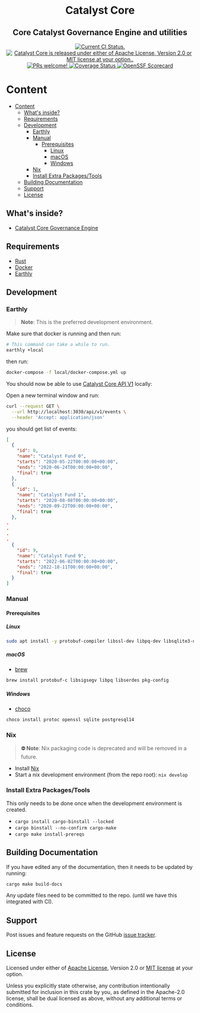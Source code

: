 <!-- markdownlint-disable no-inline-html -->
<h1 align="center">Catalyst Core</h1>

<p align="center">
    <h2 align="center">Core Catalyst Governance Engine and utilities</h2>
</p>

<p align="center">
 <a href="https://github.com/input-output-hk/catalyst-core/actions/workflows/rust.yml">
    <img src="https://github.com/input-output-hk/catalyst-core/actions/workflows/rust.yml/badge.svg" alt="Current CI Status." />
  </a>
   <a href="https://github.com/input-output-hk/catalyst-core#license">
    <img src="https://img.shields.io/badge/license-MIT%2FApache--2.0-blue"
    alt="Catalyst Core is released under either of Apache License, Version 2.0 or MIT license at your option.." />
  </a>
  <a href="https://github.com/input-output-hk/catalyst-core/blob/main/CODE_OF_CONDUCT.md">
    <img src="https://img.shields.io/badge/PRs-welcome-brightgreen.svg" alt="PRs welcome!" />
  </a>
   <a href='https://coveralls.io/github/input-output-hk/catalyst-core?branch=main'><img src='https://coveralls.io/repos/github/input-output-hk/catalyst-core/badge.svg?branch=main' alt='Coverage Status' />
</a>
  <a href="https://api.securityscorecards.dev/projects/github.com/input-output-hk/catalyst-core">
    <img src="https://api.securityscorecards.dev/projects/github.com/input-output-hk/catalyst-core/badge" alt="OpenSSF Scorecard" />
  </a>
</p>
<!-- markdownlint-enable no-inline-html -->

# Content

- [Content](#content)
  - [What's inside?](#whats-inside)
  - [Requirements](#requirements)
  - [Development](#development)
    - [Earthly](#earthly)
    - [Manual](#manual)
      - [Prerequisites](#prerequisites)
        - [Linux](#linux)
        - [macOS](#macos)
        - [Windows](#windows)
    - [Nix](#nix)
    - [Install Extra Packages/Tools](#install-extra-packagestools)
  - [Building Documentation](#building-documentation)
  - [Support](#support)
  - [License](#license)

## What's inside?

- [Catalyst Core Governance Engine](catalyst-core/README.md)

## Requirements

- [Rust](https://www.rust-lang.org/tools/install)
- [Docker](https://docs.docker.com/get-docker/)
- [Earthly](https://earthly.dev/get-earthly)

## Development

### Earthly

> **Note**: This is the preferred development environment.

Make sure that docker is running and then run:

```sh
# This command can take a while to run.
earthly +local
```
 then run:

```sh
docker-compose -f local/docker-compose.yml up
```

You should now be able to use [Catalyst Core API V1](https://input-output-hk.github.io/catalyst-core/main/07_web_api/catalyst-core-api.html) locally:

Open a new terminal window and run:

```sh
curl --request GET \
  --url http://localhost:3030/api/v1/events \
  --header 'Accept: application/json'
```

you should get list of events:

```json
[
  {
    "id": 0,
    "name": "Catalyst Fund 0",
    "starts": "2020-05-22T00:00:00+00:00",
    "ends": "2020-06-24T00:00:00+00:00",
    "final": true
  },
  {
    "id": 1,
    "name": "Catalyst Fund 1",
    "starts": "2020-08-08T00:00:00+00:00",
    "ends": "2020-09-22T00:00:00+00:00",
    "final": true
  },
.
.
.
.
  {
    "id": 9,
    "name": "Catalyst Fund 9",
    "starts": "2022-06-02T00:00:00+00:00",
    "ends": "2022-10-11T00:00:00+00:00",
    "final": true
  }
]
```

### Manual

#### Prerequisites

##### Linux

```sh
sudo apt install -y protobuf-compiler libssl-dev libpq-dev libsqlite3-dev pkg-config
```

##### macOS

- [brew](https://brew.sh/)

```sh
brew install protobuf-c libsigsegv libpq libserdes pkg-config
```

##### Windows

- [choco](https://chocolatey.org/)

```sh
choco install protoc openssl sqlite postgresql14
```

### Nix

> **⛔️ Note**: Nix packaging code is deprecated and will be removed in a future.

- Install [Nix](https://nixos.org/download.html)
- Start a nix development environment (from the repo root): `nix develop`

### Install Extra Packages/Tools

This only needs to be done once when the development environment is created.

- `cargo install cargo-binstall --locked`
- `cargo binstall --no-confirm cargo-make`
- `cargo make install-prereqs`

## Building Documentation

If you have edited any of the documentation, then it needs to be updated by running:

```sh
cargo make build-docs
```

Any update files need to be committed to the repo. (until we have this integrated with CI).

## Support

Post issues and feature requests on the GitHub [issue tracker](https://github.com/input-output-hk/catalyst-core/issues).

## License

Licensed under either of [Apache License](LICENSE-APACHE), Version
2.0 or [MIT license](LICENSE-MIT) at your option.

Unless you explicitly state otherwise, any contribution intentionally submitted
for inclusion in this crate by you, as defined in the Apache-2.0 license, shall
be dual licensed as above, without any additional terms or conditions.
